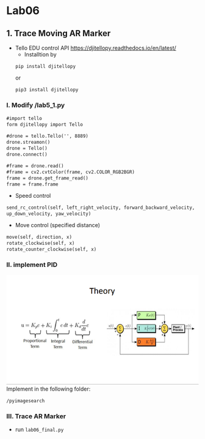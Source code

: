 # Lab06
## 1. Trace Moving AR Marker
- Tello EDU control API
https://djitellopy.readthedocs.io/en/latest/
    * Installtion by
    ```
    pip install djitellopy
    ```
    or
    ```
    pip3 install djitellopy
    ```
### I. Modify /lab5_1.py
```
#import tello
form djitellopy import Tello
```
```
#drone = tello.Tello('', 8889)
drone.streamon()
drone = Tello()
drone.connect()
```
```
#frame = drone.read()
#frame = cv2.cvtColor(frame, cv2.COLOR_RGB2BGR)
frame = drone.get_frame_read()
frame = frame.frame
```
* Speed control
```
send_rc_control(self, left_right_velocity, forward_backward_velocity, up_down_velocity, yaw_velocity)
```
* Move control (specified distance)
```
move(self, direction, x)
rotate_clockwise(self, x)
rotate_counter_clockwise(self, x)
```
### II. implement PID
![PID](./PID.png)
Implement in the following folder:
```
/pyimagesearch
```
### III. Trace AR Marker
* run ```lab06_final.py```